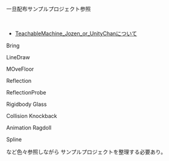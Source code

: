 一旦配布サンプルプロジェクト参照


<br>

 + [TeachableMachine_Jozen_or_UnityChanについて](WebCam_Classifier.md)


Bring

LineDraw

MOveFloor


Reflection

ReflectionProbe


Rigidbody Glass

Collision Knockback

Animation Ragdoll



Spline


など色々参照しながら
サンプルプロジェクトを整理する必要あり。